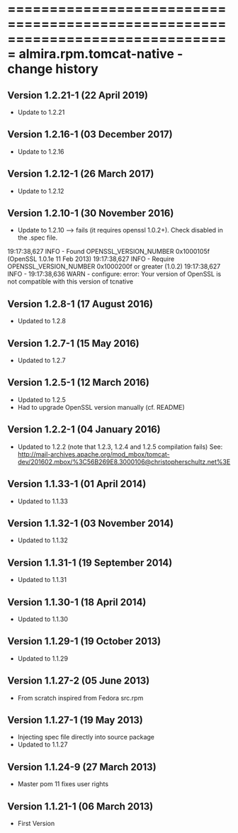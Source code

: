 ===============================================================================
almira.rpm.tomcat-native - change history
===============================================================================

Version 1.2.21-1 (22 April 2019)
-----------------------------------
* Update to 1.2.21


Version 1.2.16-1 (03 December 2017)
-----------------------------------
* Update to 1.2.16


Version 1.2.12-1 (26 March 2017)
--------------------------------
* Update to 1.2.12


Version 1.2.10-1 (30 November 2016)
-----------------------------------
* Update to 1.2.10  -->  fails (it requires openssl 1.0.2+). Check disabled in the .spec file.

19:17:38,627 INFO  - Found OPENSSL_VERSION_NUMBER 0x1000105f (OpenSSL 1.0.1e 11 Feb 2013)
19:17:38,627 INFO  - Require OPENSSL_VERSION_NUMBER 0x1000200f or greater (1.0.2)
19:17:38,627 INFO  -
19:17:38,636 WARN  - configure: error: Your version of OpenSSL is not compatible with this version of tcnative


Version 1.2.8-1 (17 August 2016)
--------------------------------
* Updated to 1.2.8


Version 1.2.7-1 (15 May 2016)
-----------------------------
* Updated to 1.2.7


Version 1.2.5-1 (12 March 2016)
-------------------------------
* Updated to 1.2.5
* Had to upgrade OpenSSL version manually (cf. README)


Version 1.2.2-1 (04 January 2016)
--------------------------------
* Updated to 1.2.2 (note that 1.2.3, 1.2.4 and 1.2.5 compilation fails)
  See: http://mail-archives.apache.org/mod_mbox/tomcat-dev/201602.mbox/%3C56B269E8.3000106@christopherschultz.net%3E


Version 1.1.33-1 (01 April 2014)
--------------------------------
* Updated to 1.1.33


Version 1.1.32-1 (03 November 2014)
-----------------------------------
* Updated to 1.1.32


Version 1.1.31-1 (19 September 2014)
------------------------------------
* Updated to 1.1.31


Version 1.1.30-1 (18 April 2014)
--------------------------------
* Updated to 1.1.30


Version 1.1.29-1 (19 October 2013)
----------------------------------
* Updated to 1.1.29


Version 1.1.27-2 (05 June 2013)
-------------------------------
* From scratch inspired from Fedora src.rpm


Version 1.1.27-1 (19 May 2013)
------------------------------
* Injecting spec file directly into source package
* Updated to 1.1.27


Version 1.1.24-9 (27 March 2013)
-------------------------------
* Master pom 11 fixes user rights


Version 1.1.21-1 (06 March 2013)
--------------------------------
* First Version
